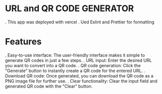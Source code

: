 # URL and QR CODE GENERATOR
. This app was deployed with vercel
. Ued Eslint and Prettier for formatting

# Features
. Easy-to-use interface: The user-friendly interface makes it simple to generate QR codes in just a few steps.
. URL input: Enter the desired URL you want to convert into a QR code.
. QR code generation: Click the "Generate" button to instantly create a QR code for the entered URL.
. Download QR code: Once generated, you can download the QR code as a PNG image file for further use.
. Clear functionality: Clear the input field and generated QR code with the "Clear" button.
